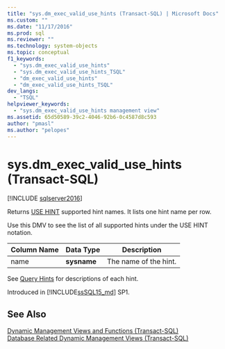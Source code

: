 ```yaml
---
title: "sys.dm_exec_valid_use_hints (Transact-SQL) | Microsoft Docs"
ms.custom: ""
ms.date: "11/17/2016"
ms.prod: sql
ms.reviewer: ""
ms.technology: system-objects
ms.topic: conceptual
f1_keywords: 
  - "sys.dm_exec_valid_use_hints"
  - "sys.dm_exec_valid_use_hints_TSQL"
  - "dm_exec_valid_use_hints"
  - "dm_exec_valid_use_hints_TSQL"
dev_langs: 
  - "TSQL"
helpviewer_keywords: 
  - "sys.dm_exec_valid_use_hints management view"
ms.assetid: 65d50589-39c2-4046-92b6-0c4587d8c593
author: "pmasl"
ms.author: "pelopes"
---
```

# sys.dm_exec_valid_use_hints (Transact-SQL)
[!INCLUDE [sqlserver2016](../../includes/applies-to-version/sqlserver2016.md)]

Returns [USE HINT](../../t-sql/queries/hints-transact-sql-query.md#use_hint) supported hint names. It lists one hint name per row.  
  
Use this DMV to see the list of all supported hints under the USE HINT notation.  
  
|Column Name|Data Type|Description|  
|-----------------|---------------|-----------------|  
|name|**sysname**|The name of the hint.|

See [Query Hints](../../t-sql/queries/hints-transact-sql-query.md#use_hint) for descriptions of each hint.

Introduced in [!INCLUDE[ssSQL15_md](../../includes/sssql15-md.md)] SP1.
  
## See Also  
    
 [Dynamic Management Views and Functions &#40;Transact-SQL&#41;](~/relational-databases/system-dynamic-management-views/system-dynamic-management-views.md)   
 [Database Related Dynamic Management Views &#40;Transact-SQL&#41;](../../relational-databases/system-dynamic-management-views/database-related-dynamic-management-views-transact-sql.md)  

